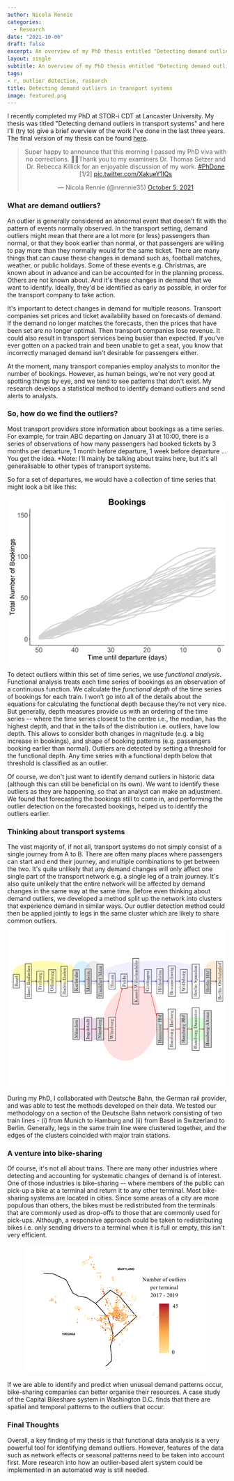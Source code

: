 ```yaml
---
author: Nicola Rennie
categories:
  - Research
date: "2021-10-06"
draft: false
excerpt: An overview of my PhD thesis entitled "Detecting demand outliers in transport systems".
layout: single
subtitle: An overview of my PhD thesis entitled "Detecting demand outliers in transport systems".
tags:
- r, outlier detection, research
title: Detecting demand outliers in transport systems
image: featured.png
---
```


I recently completed my PhD at STOR-i CDT at Lancaster University. My thesis was titled "Detecting demand outliers in transport systems" and here I'll (try to) give a brief overview of the work I've done in the last three years. The final version of my thesis can be found [here](https://eprints.lancs.ac.uk/id/eprint/160845/1/2021renniephd.pdf).

<blockquote class="twitter-tweet" align="center"><p lang="en" dir="ltr">Super happy to announce that this morning I passed my PhD viva with no corrections. 🎉🎉Thank you to my examiners Dr. Thomas Setzer and Dr. Rebecca Killick for an enjoyable discussion of my work. <a href="https://twitter.com/hashtag/PhDone?src=hash&amp;ref_src=twsrc%5Etfw">#PhDone</a> [1/2] <a href="https://t.co/XakueY1IQs">pic.twitter.com/XakueY1IQs</a></p>&mdash; Nicola Rennie (@nrennie35) <a href="https://twitter.com/nrennie35/status/1445376796871086084?ref_src=twsrc%5Etfw">October 5, 2021</a></blockquote> <script async src="https://platform.twitter.com/widgets.js" charset="utf-8"></script>

### What are demand outliers?

An outlier is generally considered an abnormal event that doesn't fit with the pattern of events normally observed. In the transport setting, demand outliers might mean that there are a lot more (or less) passengers than normal, or that they book earlier than normal, or that passengers are willing to pay more than they normally would for the same ticket. There are many things that can cause these changes in demand such as, football matches, weather, or public holidays. Some of these events e.g. Christmas, are known about in advance and can be accounted for in the planning process. Others are not known about. And it's these changes in demand that we want to identify. Ideally, they'd be identified as early as possible, in order for the transport company to take action. 

It's important to detect changes in demand for multiple reasons. Transport companies set prices and ticket availability based on forecasts of demand. If the demand no longer matches the forecasts, then the prices that have been set are no longer optimal. Then transport companies lose revenue. It could also result in transport services being busier than expected. If you've ever gotten on a packed train and been unable to get a seat, you know that incorrectly managed demand isn't desirable for passengers either.

At the moment, many transport companies employ analysts to monitor the number of bookings. However, as human beings, we're not very good at spotting things by eye, and we tend to see patterns that don't exist. My research develops a statistical method to identify demand outliers and send alerts to analysts.

### So, how do we find the outliers?

Most transport providers store information about bookings as a time series. For example, for train ABC departing on January 31 at 10:00, there is a series of observations of how many passengers had booked tickets by 3 months per departure, 1 month before departure, 1 week before departure ... You get the idea. *Note: I'll mainly be talking about trains here, but it's all generalisable to other types of transport systems.

So for a set of departures, we would have a collection of time series that might look a bit like this:
<p align="center">
<img src="bookings.jpg?raw=true">
</p>

To detect outliers within this set of time series, we use *functional analysis*. Functional analysis treats each time series of bookings as an observation of a continuous function. We calculate the *functional depth* of the time series of bookings for each train. I won’t go into all of the details about the equations for calculating the functional depth because they’re not very nice. But generally, depth measures provide us with an ordering of the time series -- where the time series closest to the centre i.e., the median, has the highest depth, and that in the tails of the distribution i.e. outliers, have low depth. This allows to consider both changes in magnitude (e.g. a big increase in bookings), and shape of booking patterns (e.g. passengers booking earlier than normal). Outliers are detected by setting a threshold for the functional depth. Any time series with a functional depth below that threshold is classified as an outlier.

Of course, we don't just want to identify demand outliers in historic data (although this can still be beneficial on its own). We want to identify these outliers as they are happening, so that an analyst can make an adjustment. We found that forecasting the bookings still to come in, and performing the outlier detection on the forecasted bookings, helped us to identify the outliers earlier. 

### Thinking about transport systems

The vast majority of, if not all, transport systems do not simply consist of a single journey from A to B. There are often many places where passengers can start and end their journey, and multiple combinations to get between the two. It's quite unlikely that any demand changes will only affect one single part of the transport network e.g. a single leg of a train journey. It's also quite unlikely that the entire network will be affected by demand changes in the same way at the same time. Before even thinking about demand outliers, we developed a method split up the network into clusters that experience demand in similar ways. Our outlier detection method could then be applied jointly to legs in the same cluster which are likely to share common outliers. 

<p align="center">
<img src="featured.png?raw=true">
</p>

During my PhD, I collaborated with Deutsche Bahn, the German rail provider, and was able to test the methods developed on their data. We tested our methodology on a section of the Deutsche Bahn network consisting of two train lines - (i) from Munich to Hamburg and (ii) from Basel in Switzerland to Berlin. Generally, legs in the same train line were clustered together, and the edges of the clusters coincided with major train stations.

### A venture into bike-sharing

Of course, it's not all about trains. There are many other industries where detecting and accounting for systematic changes of demand is of interest. One of those industries is bike-sharing -- where members of the public can pick-up a bike at a terminal and return it to any other terminal. Most bike-sharing systems are located in cities. Since some areas of a city are more populous than others, the bikes must be redistributed from the terminals that are commonly used as drop-offs to those that are commonly used for pick-ups. Although, a responsive approach could be taken to redistributing bikes i.e. only sending drivers to a terminal when it is full or empty, this isn't very efficient. 

<p align="center">
<img src="bikes.png?raw=true">
</p>

If we are able to identify and predict when unusual demand patterns occur, bike-sharing companies can better organise their resources. A case study of the Capital Bikeshare system in Washington D.C. finds that there are spatial and temporal patterns to the outliers that occur. 

### Final Thoughts

Overall, a key finding of my thesis is that functional data analysis is a very powerful tool for identifying demand outliers. However, features of the data such as network effects or seasonal patterns need to be taken into account first. More research into how an outlier-based alert system could be implemented in an automated way is still needed.
